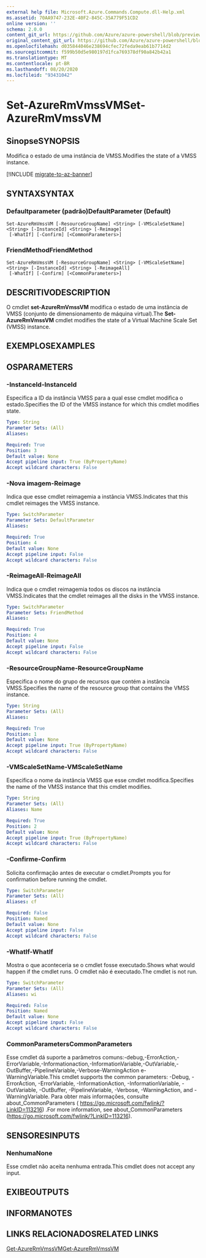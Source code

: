 ```yaml
---
external help file: Microsoft.Azure.Commands.Compute.dll-Help.xml
ms.assetid: 70AA9747-232E-40F2-845C-35A779F51CD2
online version: ''
schema: 2.0.0
content_git_url: https://github.com/Azure/azure-powershell/blob/preview/src/ResourceManager/Compute/Stack/Commands.Compute/help/Set-AzureRmVmssVM.md
original_content_git_url: https://github.com/Azure/azure-powershell/blob/preview/src/ResourceManager/Compute/Stack/Commands.Compute/help/Set-AzureRmVmssVM.md
ms.openlocfilehash: d035844046e238694cfec72feda9eab61b7714d2
ms.sourcegitcommit: f599b50d5e980197d1fca769378df90a842b42a1
ms.translationtype: MT
ms.contentlocale: pt-BR
ms.lasthandoff: 08/20/2020
ms.locfileid: "93431042"
---
```

# <span data-ttu-id="c7254-101">Set-AzureRmVmssVM</span><span class="sxs-lookup"><span data-stu-id="c7254-101">Set-AzureRmVmssVM</span></span>

## <span data-ttu-id="c7254-102">Sinopse</span><span class="sxs-lookup"><span data-stu-id="c7254-102">SYNOPSIS</span></span>
<span data-ttu-id="c7254-103">Modifica o estado de uma instância de VMSS.</span><span class="sxs-lookup"><span data-stu-id="c7254-103">Modifies the state of a VMSS instance.</span></span>

[!INCLUDE [migrate-to-az-banner](../../includes/migrate-to-az-banner.md)]

## <span data-ttu-id="c7254-104">SYNTAX</span><span class="sxs-lookup"><span data-stu-id="c7254-104">SYNTAX</span></span>

### <span data-ttu-id="c7254-105">Defaultparameter (padrão)</span><span class="sxs-lookup"><span data-stu-id="c7254-105">DefaultParameter (Default)</span></span>
```
Set-AzureRmVmssVM [-ResourceGroupName] <String> [-VMScaleSetName] <String> [-InstanceId] <String> [-Reimage]
 [-WhatIf] [-Confirm] [<CommonParameters>]
```

### <span data-ttu-id="c7254-106">FriendMethod</span><span class="sxs-lookup"><span data-stu-id="c7254-106">FriendMethod</span></span>
```
Set-AzureRmVmssVM [-ResourceGroupName] <String> [-VMScaleSetName] <String> [-InstanceId] <String> [-ReimageAll]
 [-WhatIf] [-Confirm] [<CommonParameters>]
```

## <span data-ttu-id="c7254-107">DESCRITIVO</span><span class="sxs-lookup"><span data-stu-id="c7254-107">DESCRIPTION</span></span>
<span data-ttu-id="c7254-108">O cmdlet **set-AzureRmVmssVM** modifica o estado de uma instância de VMSS (conjunto de dimensionamento de máquina virtual).</span><span class="sxs-lookup"><span data-stu-id="c7254-108">The **Set-AzureRmVmssVM** cmdlet modifies the state of a Virtual Machine Scale Set (VMSS) instance.</span></span>

## <span data-ttu-id="c7254-109">EXEMPLOS</span><span class="sxs-lookup"><span data-stu-id="c7254-109">EXAMPLES</span></span>

## <span data-ttu-id="c7254-110">OS</span><span class="sxs-lookup"><span data-stu-id="c7254-110">PARAMETERS</span></span>

### <span data-ttu-id="c7254-111">-InstanceId</span><span class="sxs-lookup"><span data-stu-id="c7254-111">-InstanceId</span></span>
<span data-ttu-id="c7254-112">Especifica a ID da instância VMSS para a qual esse cmdlet modifica o estado.</span><span class="sxs-lookup"><span data-stu-id="c7254-112">Specifies the ID of the VMSS instance for which this cmdlet modifies state.</span></span>

```yaml
Type: String
Parameter Sets: (All)
Aliases: 

Required: True
Position: 3
Default value: None
Accept pipeline input: True (ByPropertyName)
Accept wildcard characters: False
```

### <span data-ttu-id="c7254-113">-Nova imagem</span><span class="sxs-lookup"><span data-stu-id="c7254-113">-Reimage</span></span>
<span data-ttu-id="c7254-114">Indica que esse cmdlet reimagemia a instância VMSS.</span><span class="sxs-lookup"><span data-stu-id="c7254-114">Indicates that this cmdlet reimages the VMSS instance.</span></span>

```yaml
Type: SwitchParameter
Parameter Sets: DefaultParameter
Aliases: 

Required: True
Position: 4
Default value: None
Accept pipeline input: False
Accept wildcard characters: False
```

### <span data-ttu-id="c7254-115">-ReimageAll</span><span class="sxs-lookup"><span data-stu-id="c7254-115">-ReimageAll</span></span>
<span data-ttu-id="c7254-116">Indica que o cmdlet reimagemia todos os discos na instância VMSS.</span><span class="sxs-lookup"><span data-stu-id="c7254-116">Indicates that the cmdlet reimages all the disks in the VMSS instance.</span></span>

```yaml
Type: SwitchParameter
Parameter Sets: FriendMethod
Aliases: 

Required: True
Position: 4
Default value: None
Accept pipeline input: False
Accept wildcard characters: False
```

### <span data-ttu-id="c7254-117">-ResourceGroupName</span><span class="sxs-lookup"><span data-stu-id="c7254-117">-ResourceGroupName</span></span>
<span data-ttu-id="c7254-118">Especifica o nome do grupo de recursos que contém a instância VMSS.</span><span class="sxs-lookup"><span data-stu-id="c7254-118">Specifies the name of the resource group that contains the VMSS instance.</span></span>

```yaml
Type: String
Parameter Sets: (All)
Aliases: 

Required: True
Position: 1
Default value: None
Accept pipeline input: True (ByPropertyName)
Accept wildcard characters: False
```

### <span data-ttu-id="c7254-119">-VMScaleSetName</span><span class="sxs-lookup"><span data-stu-id="c7254-119">-VMScaleSetName</span></span>
<span data-ttu-id="c7254-120">Especifica o nome da instância VMSS que esse cmdlet modifica.</span><span class="sxs-lookup"><span data-stu-id="c7254-120">Specifies the name of the VMSS instance that this cmdlet modifies.</span></span>

```yaml
Type: String
Parameter Sets: (All)
Aliases: Name

Required: True
Position: 2
Default value: None
Accept pipeline input: True (ByPropertyName)
Accept wildcard characters: False
```

### <span data-ttu-id="c7254-121">-Confirme</span><span class="sxs-lookup"><span data-stu-id="c7254-121">-Confirm</span></span>
<span data-ttu-id="c7254-122">Solicita confirmação antes de executar o cmdlet.</span><span class="sxs-lookup"><span data-stu-id="c7254-122">Prompts you for confirmation before running the cmdlet.</span></span>

```yaml
Type: SwitchParameter
Parameter Sets: (All)
Aliases: cf

Required: False
Position: Named
Default value: None
Accept pipeline input: False
Accept wildcard characters: False
```

### <span data-ttu-id="c7254-123">-WhatIf</span><span class="sxs-lookup"><span data-stu-id="c7254-123">-WhatIf</span></span>
<span data-ttu-id="c7254-124">Mostra o que aconteceria se o cmdlet fosse executado.</span><span class="sxs-lookup"><span data-stu-id="c7254-124">Shows what would happen if the cmdlet runs.</span></span> <span data-ttu-id="c7254-125">O cmdlet não é executado.</span><span class="sxs-lookup"><span data-stu-id="c7254-125">The cmdlet is not run.</span></span>

```yaml
Type: SwitchParameter
Parameter Sets: (All)
Aliases: wi

Required: False
Position: Named
Default value: None
Accept pipeline input: False
Accept wildcard characters: False
```

### <span data-ttu-id="c7254-126">CommonParameters</span><span class="sxs-lookup"><span data-stu-id="c7254-126">CommonParameters</span></span>
<span data-ttu-id="c7254-127">Esse cmdlet dá suporte a parâmetros comuns:-debug,-ErrorAction,-ErrorVariable,-Informationaction,-InformationVariable,-OutVariable,-OutBuffer,-PipelineVariable,-Verbose-WarningAction e-WarningVariable.</span><span class="sxs-lookup"><span data-stu-id="c7254-127">This cmdlet supports the common parameters: -Debug, -ErrorAction, -ErrorVariable, -InformationAction, -InformationVariable, -OutVariable, -OutBuffer, -PipelineVariable, -Verbose, -WarningAction, and -WarningVariable.</span></span> <span data-ttu-id="c7254-128">Para obter mais informações, consulte about_CommonParameters ( https://go.microsoft.com/fwlink/?LinkID=113216) .</span><span class="sxs-lookup"><span data-stu-id="c7254-128">For more information, see about_CommonParameters (https://go.microsoft.com/fwlink/?LinkID=113216).</span></span>

## <span data-ttu-id="c7254-129">SENSORES</span><span class="sxs-lookup"><span data-stu-id="c7254-129">INPUTS</span></span>

### <span data-ttu-id="c7254-130">Nenhuma</span><span class="sxs-lookup"><span data-stu-id="c7254-130">None</span></span>
<span data-ttu-id="c7254-131">Esse cmdlet não aceita nenhuma entrada.</span><span class="sxs-lookup"><span data-stu-id="c7254-131">This cmdlet does not accept any input.</span></span>

## <span data-ttu-id="c7254-132">EXIBE</span><span class="sxs-lookup"><span data-stu-id="c7254-132">OUTPUTS</span></span>

## <span data-ttu-id="c7254-133">INFORMA</span><span class="sxs-lookup"><span data-stu-id="c7254-133">NOTES</span></span>

## <span data-ttu-id="c7254-134">LINKS RELACIONADOS</span><span class="sxs-lookup"><span data-stu-id="c7254-134">RELATED LINKS</span></span>

[<span data-ttu-id="c7254-135">Get-AzureRmVmssVM</span><span class="sxs-lookup"><span data-stu-id="c7254-135">Get-AzureRmVmssVM</span></span>](./Get-AzureRmVmssVM.md)
